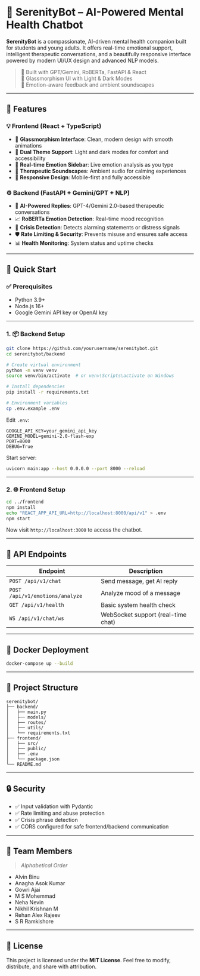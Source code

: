 # 💬 SerenityBot – AI-Powered Mental Health Chatbot

**SerenityBot** is a compassionate, AI-driven mental health companion built for students and young adults. It offers real-time emotional support, intelligent therapeutic conversations, and a beautifully responsive interface powered by modern UI/UX design and advanced NLP models.

> 🧠 Built with GPT/Gemini, RoBERTa, FastAPI & React  
> 🎨 Glassmorphism UI with Light & Dark Modes  
> 🌿 Emotion-aware feedback and ambient soundscapes

---

## 🌟 Features

### 💡 Frontend (React + TypeScript)
- 🧊 **Glassmorphism Interface**: Clean, modern design with smooth animations
- 🌙 **Dual Theme Support**: Light and dark modes for comfort and accessibility
- 💭 **Real-time Emotion Sidebar**: Live emotion analysis as you type
- 🎵 **Therapeutic Soundscapes**: Ambient audio for calming experiences
- 📲 **Responsive Design**: Mobile-first and fully accessible

### ⚙️ Backend (FastAPI + Gemini/GPT + NLP)
- 🤖 **AI-Powered Replies**: GPT-4/Gemini 2.0-based therapeutic conversations
- 📈 **RoBERTa Emotion Detection**: Real-time mood recognition
- 🧠 **Crisis Detection**: Detects alarming statements or distress signals
- 🛡️ **Rate Limiting & Security**: Prevents misuse and ensures safe access
- 📊 **Health Monitoring**: System status and uptime checks

---

## 🚀 Quick Start

### ✅ Prerequisites
- Python 3.9+
- Node.js 16+
- Google Gemini API key or OpenAI key

---

### 1. 📦 Backend Setup

```bash
git clone https://github.com/yourusername/serenitybot.git
cd serenitybot/backend

# Create virtual environment
python -m venv venv
source venv/bin/activate  # or venv\Scripts\activate on Windows

# Install dependencies
pip install -r requirements.txt

# Environment variables
cp .env.example .env
```

Edit `.env`:

```env
GOOGLE_API_KEY=your_gemini_api_key
GEMINI_MODEL=gemini-2.0-flash-exp
PORT=8000
DEBUG=True
```

Start server:

```bash
uvicorn main:app --host 0.0.0.0 --port 8000 --reload
```

---

### 2. 🌐 Frontend Setup

```bash
cd ../frontend
npm install
echo "REACT_APP_API_URL=http://localhost:8000/api/v1" > .env
npm start
```

Now visit `http://localhost:3000` to access the chatbot.

---

## 🧪 API Endpoints

| Endpoint                         | Description                        |
|----------------------------------|------------------------------------|
| `POST /api/v1/chat`              | Send message, get AI reply         |
| `POST /api/v1/emotions/analyze` | Analyze mood of a message          |
| `GET /api/v1/health`             | Basic system health check          |
| `WS /api/v1/chat/ws`             | WebSocket support (real-time chat) |

---

## 🐳 Docker Deployment

```bash
docker-compose up --build
```

---

## 📁 Project Structure

```
serenitybot/
├── backend/
│   ├── main.py
│   ├── models/
│   ├── routes/
│   ├── utils/
│   └── requirements.txt
├── frontend/
│   ├── src/
│   ├── public/
│   ├── .env
│   └── package.json
└── README.md
```

---

## 🔒 Security

- ✅ Input validation with Pydantic
- ✅ Rate limiting and abuse protection
- ✅ Crisis phrase detection
- ✅ CORS configured for safe frontend/backend communication

---

## 🙌 Team Members

> *Alphabetical Order*  
- Alvin Binu  
- Anagha Asok Kumar  
- Gowri Ajai  
- M S Mohemmad  
- Neha Nevin  
- Nikhil Krishnan M  
- Rehan Alex Rajeev  
- S R Ramkishore

---

## 📜 License

This project is licensed under the **MIT License**. Feel free to modify, distribute, and share with attribution.
